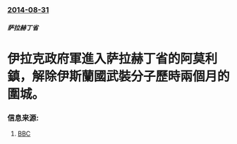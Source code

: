 ### [2014-08-31](/news/2014/08/31/index.md)

##### 萨拉赫丁省
# 伊拉克政府軍進入萨拉赫丁省的阿莫利鎮，解除伊斯蘭國武裝分子歷時兩個月的圍城。 




### 信息来源:

1. [BBC](http://www.bbc.co.uk/news/world-middle-east-29003321)
